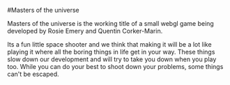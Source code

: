 #Masters of the universe

Masters of the universe is the working title of a small webgl game being developed by Rosie Emery and Quentin Corker-Marin.

Its a fun little space shooter and we think that making it will be a lot like playing it where all the boring things in life get in your way. These things slow down our development and will try to take you down when you play too. While you can do your best to shoot down your problems, some things can't be escaped.

